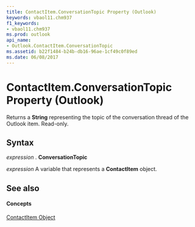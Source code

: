 ```yaml
---
title: ContactItem.ConversationTopic Property (Outlook)
keywords: vbaol11.chm937
f1_keywords:
- vbaol11.chm937
ms.prod: outlook
api_name:
- Outlook.ContactItem.ConversationTopic
ms.assetid: b22f1484-b24b-db16-96ae-1cf49c0f89ed
ms.date: 06/08/2017
---
```



# ContactItem.ConversationTopic Property (Outlook)

Returns a  **String** representing the topic of the conversation thread of the Outlook item. Read-only.


## Syntax

 _expression_ . **ConversationTopic**

 _expression_ A variable that represents a **ContactItem** object.


## See also


#### Concepts


[ContactItem Object](contactitem-object-outlook.md)

